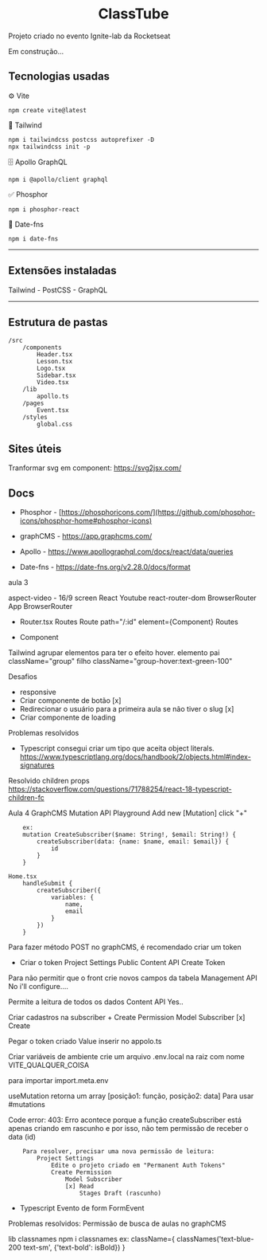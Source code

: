 <h1 align="center">ClassTube</h1>
<p>Projeto criado no evento Ignite-lab da Rocketseat<p>

<p>Em construção...</p>

<h2>Tecnologias usadas</h2>

&#9881; Vite

	npm create vite@latest

	
&#127912; Tailwind

	npm i tailwindcss postcss autoprefixer -D
	npx tailwindcss init -p
	
&#128452; Apollo GraphQL

	npm i @apollo/client graphql

&#9989; Phosphor

	npm i phosphor-react

&#128197; Date-fns

	npm i date-fns
---

<h2>Extensões instaladas</h2>
Tailwind
- PostCSS
- GraphQL

---

<h2>Estrutura de pastas</h2>

    /src
    	/components
    		Header.tsx
    		Lesson.tsx
    		Logo.tsx
    		Sidebar.tsx
    		Video.tsx
    	/lib
    		apollo.ts
    	/pages
    		Event.tsx
    	/styles
    		global.css

<h2>Sites úteis</h2>

Tranformar svg em component: https://svg2jsx.com/

<h2>Docs</h2>

- Phosphor - [https://phosphoricons.com/](https://github.com/phosphor-icons/phosphor-home#phosphor-icons)

- graphCMS - https://app.graphcms.com/

- Apollo - https://www.apollographql.com/docs/react/data/queries

- Date-fns - https://date-fns.org/v2.28.0/docs/format


aula 3

aspect-video - 16/9 screen
React Youtube
react-router-dom
	BrowserRouter
		App
	BrowserRouter

- Router.tsx
	Routes
		Route path="/:id" element={Component}
	Routes

- Component


Tailwind
agrupar elementos para ter o efeito hover.
	elemento pai className="group"
		filho className="group-hover:text-green-100"


Desafios
- responsive
- Criar componente de botão [x]
- Redirecionar o usuário para a primeira aula se não tiver o slug [x]
- Criar componente de loading

Problemas resolvidos
- Typescript
consegui criar um tipo que aceita object literals.
https://www.typescriptlang.org/docs/handbook/2/objects.html#index-signatures

Resolvido children props https://stackoverflow.com/questions/71788254/react-18-typescript-children-fc

Aula 4
GraphCMS Mutation
	API Playground
		Add new [Mutation] click "+"

		ex:
		mutation CreateSubscriber($name: String!, $email: String!) {
			createSubscriber(data: {name: $name, email: $email}) {
				id
			}
		}

	Home.tsx
		handleSubmit {
			createSubscriber({
				variables: {
					name,
					email
				}
			})
		}

	

Para fazer método POST no graphCMS, é recomendado criar um token
- Criar o token
	Project Settings
		Public Content API
			Create Token

Para não permitir que o front crie novos campos da tabela
	Management API
		No i'll configure....

Permite a leitura de todos os dados
	Content API
		Yes..

Criar cadastros na subscriber
	+ Create Permission
		Model Subscriber
			[x] Create

Pegar o token criado
	Value
		inserir no appolo.ts

Criar variáveis de ambiente
crie um arquivo .env.local na raiz com nome
	VITE_QUALQUER_COISA

para importar
	import.meta.env

useMutation retorna um array
	[posição1: função, posição2: data]
Para usar #mutations

Code error: 
	403:
		Erro acontece porque a função createSubscriber está apenas criando em rascunho e por isso, não tem permissão de receber o data (id)

		Para resolver, precisar uma nova permissão de leitura:
			Project Settings
				Edite o projeto criado em "Permanent Auth Tokens"
				Create Permission
					Model Subscriber
					[x] Read
						Stages Draft (rascunho)

- Typescript
Evento de form
	FormEvent

Problemas resolvidos:
Permissão de busca de aulas no graphCMS

lib
classnames
	npm i classnames
	ex:
	className={
		classNames('text-blue-200 text-sm', {'text-bold': isBold})
	}